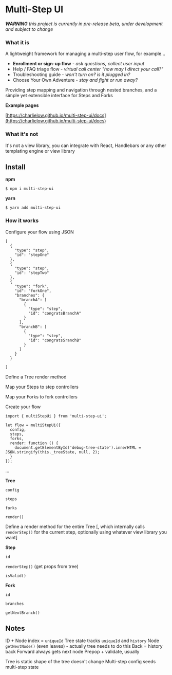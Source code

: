 # Multi-Step UI

___WARNING__  this project is currently in pre-release beta, under development and subject to change_

### What it is

A lightweight framework for managing a multi-step user flow, for example...

* __Enrollment or sign-up flow__ - _ask questions, collect user input_
* Help / FAQ triage flow - _virtual call center "how may I direct your call?"_
* Troubleshooting guide - _won't turn on? is it plugged in?_
* Choose Your Own Adventure - _stay and fight or run away?_

Providing step mapping and navigation through nested branches, and a simple yet extensible interface for Steps and Forks

__Example pages__

[https://charlielow.github.io/multi-step-ui/docs](https://charlielow.github.io/multi-step-ui/docs)

### What it's not

It's not a view library, you can integrate with React, Handlebars or any other templating engine or view library

## Install

__npm__

```
$ npm i multi-step-ui
```

__yarn__

```
$ yarn add multi-step-ui
```

### How it works

Configure your flow using JSON

```
[
  {
    "type": "step",
    "id": "stepOne"
  },
  {
    "type": "step",
    "id": "stepTwo"
  },
  {
    "type": "fork",
    "id": "forkOne",
    "branches": {
      "branchA": [
        {
          "type": "step",
          "id": "congratsBranchA"
        }
      ],
      "branchB": [
        {
          "type": "step",
          "id": "congratsSranchB"
        }
      ]
    }
  }

]

```

Define a Tree render method

Map your Steps to step controllers

Map your Forks to fork controllers

Create your flow

```
import { multiStepUi } from 'multi-step-ui';

let flow = multiStepUi({
  config,
  steps,
  forks,
  render: function () {
    document.getElementById('debug-tree-state').innerHTML = JSON.stringify(this._treeState, null, 2);
  }
});
```

...




__Tree__

`config`

`steps`

`forks`

`render()`

Define a render method for the entire Tree [, which internally calls `renderStep()` for the current step, optionally using whatever view library you want]

__Step__

`id`

`renderStep()` (get props from tree)

`isValid()`

__Fork__

`id`

`branches`

`getNextBranch()`

## Notes

ID + Node index = `uniqueId`
Tree state tracks `uniqueId` and `history`
Node `getNextNode()` (even leaves) - actually tree needs to do this
Back = history back
Forward always gets next node
Prepop + validate, usually


Tree is static
    shape of the tree doesn't change
Multi-step config seeds multi-step state
